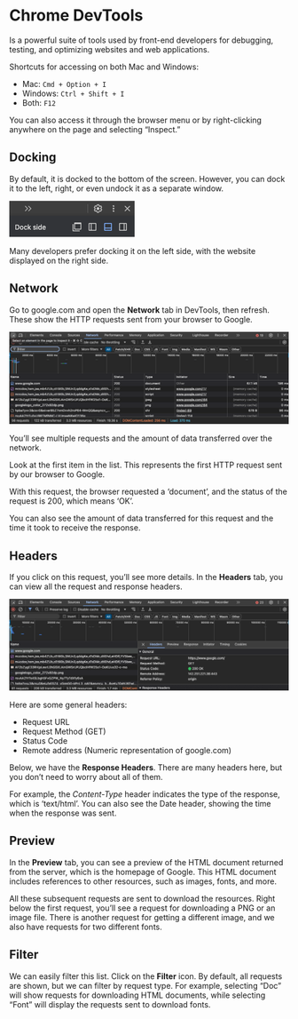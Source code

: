 # Chrome DevTools

Is a powerful suite of tools used by front-end developers for debugging, testing, and optimizing websites and web applications.

Shortcuts for accessing on both Mac and Windows:

- Mac: `Cmd + Option + I`
- Windows: `Ctrl + Shift + I`
- Both: `F12`

You can also access it through the browser menu or by right-clicking anywhere on the page and selecting “Inspect.”

## Docking

By default, it is docked to the bottom of the screen. However, you can dock it to the left, right, or even undock it as a separate window.

![docking](images/docking.png)

Many developers prefer docking it on the left side, with the website displayed on the right side.

## Network

Go to google.com and open the **Network** tab in DevTools, then refresh. These show the HTTP requests sent from your browser to Google.

![devtools-network](images/devtools-network-1.png)

You’ll see multiple requests and the amount of data transferred over the network.

Look at the first item in the list. This represents the first HTTP request sent by our browser to Google.

With this request, the browser requested a ‘document’, and the status of the request is 200, which means ‘OK’.

You can also see the amount of data transferred for this request and the time it took to receive the response.

## Headers

If you click on this request, you’ll see more details. In the **Headers** tab, you can view all the request and response headers.

![devtools-network](images/devtools-network-2.png)

Here are some general headers:

- Request URL
- Request Method (GET)
- Status Code
- Remote address (Numeric representation of google.com)

Below, we have the **Response Headers**. There are many headers here, but you don’t need to worry about all of them.

For example, the _Content-Type_ header indicates the type of the response, which is ‘text/html’. You can also see the Date header, showing the time when the response was sent.

## Preview

In the **Preview** tab, you can see a preview of the HTML document returned from the server, which is the homepage of Google. This HTML document includes references to other resources, such as images, fonts, and more.

All these subsequent requests are sent to download the resources. Right below the first request, you’ll see a request for downloading a PNG or an image file. There is another request for getting a different image, and we also have requests for two different fonts.

## Filter

We can easily filter this list. Click on the **Filter** icon. By default, all requests are shown, but we can filter by request type. For example, selecting “Doc” will show requests for downloading HTML documents, while selecting “Font” will display the requests sent to download fonts.
